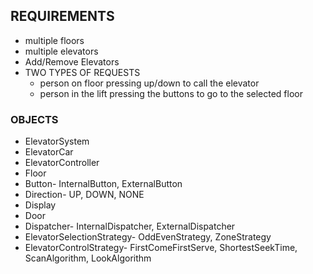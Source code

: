 ## REQUIREMENTS
- multiple floors
- multiple elevators
- Add/Remove Elevators
- TWO TYPES OF REQUESTS
  - person on floor pressing up/down to call the elevator
  - person in the lift pressing the buttons to go to the selected floor

### OBJECTS
- ElevatorSystem
- ElevatorCar
- ElevatorController
- Floor
- Button- InternalButton, ExternalButton
- Direction- UP, DOWN, NONE
- Display
- Door
- Dispatcher- InternalDispatcher, ExternalDispatcher
- ElevatorSelectionStrategy- OddEvenStrategy, ZoneStrategy
- ElevatorControlStrategy- FirstComeFirstServe, ShortestSeekTime, ScanAlgorithm, LookAlgorithm